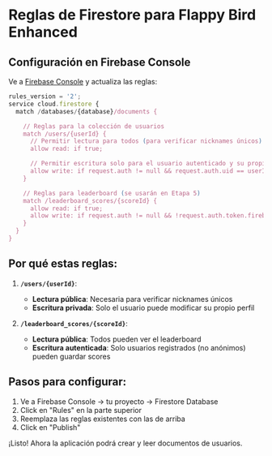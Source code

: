 # Reglas de Firestore para Flappy Bird Enhanced

## Configuración en Firebase Console

Ve a [Firebase Console](https://console.firebase.google.com/project/flappy-bird-enhanced/firestore/rules) y actualiza las reglas:

```javascript
rules_version = '2';
service cloud.firestore {
  match /databases/{database}/documents {

    // Reglas para la colección de usuarios
    match /users/{userId} {
      // Permitir lectura para todos (para verificar nicknames únicos)
      allow read: if true;

      // Permitir escritura solo para el usuario autenticado y su propio documento
      allow write: if request.auth != null && request.auth.uid == userId;
    }

    // Reglas para leaderboard (se usarán en Etapa 5)
    match /leaderboard_scores/{scoreId} {
      allow read: if true;
      allow write: if request.auth != null && !request.auth.token.firebase.sign_in_provider == 'anonymous';
    }
  }
}
```

## Por qué estas reglas:

1. **`/users/{userId}`**:

   - **Lectura pública**: Necesaria para verificar nicknames únicos
   - **Escritura privada**: Solo el usuario puede modificar su propio perfil

2. **`/leaderboard_scores/{scoreId}`**:
   - **Lectura pública**: Todos pueden ver el leaderboard
   - **Escritura autenticada**: Solo usuarios registrados (no anónimos) pueden guardar scores

## Pasos para configurar:

1. Ve a Firebase Console → tu proyecto → Firestore Database
2. Click en "Rules" en la parte superior
3. Reemplaza las reglas existentes con las de arriba
4. Click en "Publish"

¡Listo! Ahora la aplicación podrá crear y leer documentos de usuarios.
